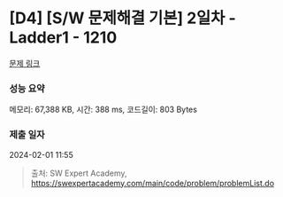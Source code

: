 # [D4] [S/W 문제해결 기본] 2일차 - Ladder1 - 1210 

[문제 링크](https://swexpertacademy.com/main/code/problem/problemDetail.do?contestProbId=AV14ABYKADACFAYh) 

### 성능 요약

메모리: 67,388 KB, 시간: 388 ms, 코드길이: 803 Bytes

### 제출 일자

2024-02-01 11:55



> 출처: SW Expert Academy, https://swexpertacademy.com/main/code/problem/problemList.do